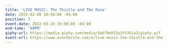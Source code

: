 ```yaml
---
title: 'LIVE MUSIC: The Thistle and The Rose'
date: 2022-02-08 10:58:00 -05:00
position: 3
event-date: 2022-03-19 19:00:00 -04:00
end-time: '09PM'
giphy-url: https://media.giphy.com/media/Qakf0m83Jy2th3Gia3/giphy.gif
event-url: https://www.eventbrite.com/e/live-music-the-thistle-and-the-rose-tickets-265166840157
---
```


